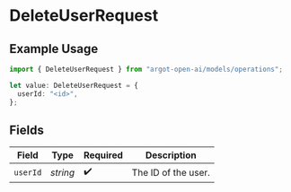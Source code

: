 # DeleteUserRequest

## Example Usage

```typescript
import { DeleteUserRequest } from "argot-open-ai/models/operations";

let value: DeleteUserRequest = {
  userId: "<id>",
};
```

## Fields

| Field               | Type                | Required            | Description         |
| ------------------- | ------------------- | ------------------- | ------------------- |
| `userId`            | *string*            | :heavy_check_mark:  | The ID of the user. |